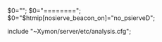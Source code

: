 $0="";
$0="========";
$0="$htmip[nosierve_beacon_on]="no_psierveD";

include "~Xymon/server/etc/analysis.cfg";
